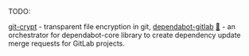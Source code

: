 TODO:

[git-crypt](https://github.com/AGWA/git-crypt) - transparent file encryption in git,
[dependabot-gitlab](https://dependabot-gitlab.gitlab.io/dependabot/) [:file_folder:](https://gitlab.com/dependabot-gitlab/dependabot) - an orchestrator for dependabot-core library to create dependency update merge requests for GitLab projects.
